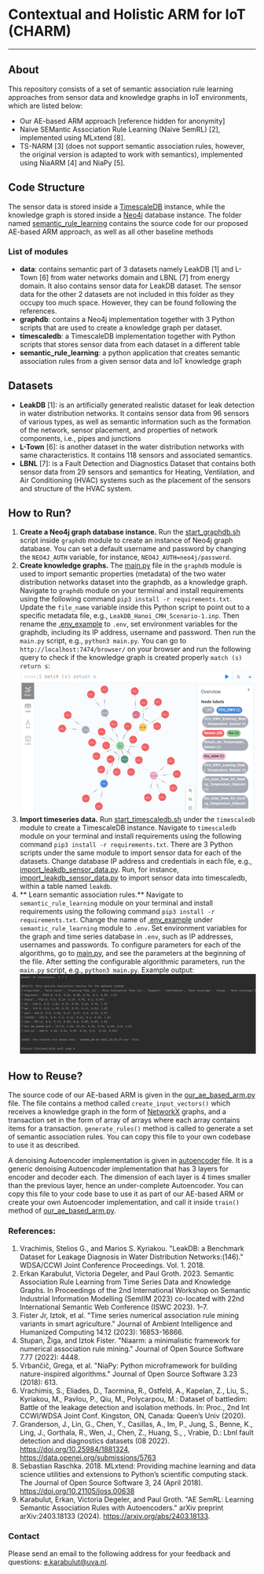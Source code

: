 # Contextual and Holistic ARM for IoT (CHARM)

-------

## About

This repository consists of a set of semantic association rule learning approaches from sensor data and knowledge
graphs in IoT environments, which are listed below:

- Our AE-based ARM approach [reference hidden for anonymity]
- Naive SEMantic Association Rule Learning (Naive SemRL) [2], implemented using MLxtend [8].
- TS-NARM [3] (does not support semantic association rules, however, the original version is adapted to work with
  semantics), implemented using NiaARM [4] and NiaPy [5].

## Code Structure

The sensor data is stored inside a [TimescaleDB](https://www.timescale.com/) instance, while the
knowledge graph is stored inside a [Neo4j](https://neo4j.com/) database instance. The folder
named [semantic_rule_learning](semantic_rule_learning)
contains the source code for our proposed AE-based ARM approach, as well as all other baseline methods

### List of modules

- **data**: contains semantic part of 3 datasets namely LeakDB [1] and L-Town [6] from water networks domain
  and LBNL [7] from energy domain. It also contains sensor data for LeakDB dataset. The sensor data for the other 2
  datasets are not included in this folder as they occupy too much space. However, they can be found following the
  references.
- **graphdb**: contains a Neo4j implementation together with 3 Python scripts that are used to
  create a knowledge graph per dataset.
- **timescaledb**: a TimescaleDB implementation together with Python scripts that stores
  sensor data from each dataset in a different table
- **semantic_rule_learning**: a python application that creates semantic association rules
  from a given sensor data and IoT knowledge graph

## Datasets

- **LeakDB** [1]: is an artificially generated realistic dataset for leak detection in water distribution networks. It
  contains sensor data from 96 sensors of various types, as well as semantic information such as the formation of
  the network, sensor placement, and properties of network components, i.e., pipes and junctions
- **L-Town** [6]: is another dataset in the water distribution networks with same characteristics. It
  contains 118 sensors and associated semantics.
- **LBNL** [7]: is a Fault Detection and Diagnostics Dataset that contains both sensor data from 29 sensors and
  semantics for Heating, Ventilation, and Air Conditioning (HVAC) systems such as the placement of the sensors and
  structure of the HVAC system.

## How to Run?

1) **Create a Neo4j graph database instance.** Run the [start_graphdb.sh](graphdb/start_graphdb.sh) script inside
   `graphdb` module to create an instance of Neo4j graph database. You can set a default username and password by
   changing
   the `NEO4J_AUTH` variable, for instance, `NEO4J_AUTH=neo4j/password`.
2) **Create knowledge graphs.** The [main.py](graphdb/src/main.py) file in the `graphdb` module is used to import
   semantic properties (metadata) of the two water distribution networks dataset into the graphdb, as a knowledge graph.
   Navigate to `graphdb` module on your terminal and install requirements using the following
   command `pip3 install -r requirements.txt`. Update the `file_name` variable inside this Python script to point out to
   a specific metadata file, e.g., `LeakDB_Hanoi_CMH_Scenario-1.inp`. Then rename
   the [.env_example](graphdb/.env_example) to `.env`, set environment variables for the graphdb, including its IP
   address, username and password. Then run the `main.py` script, e.g., `python3 main.py`. You can go
   to `http://localhost:7474/browser/` on your browser and run the following query to check if the knowledge graph is
   created properly `match (s) return s`:
   ![img.png](img.png)
3) **Import timeseries data.** Run [start_timescaledb.sh](timescaledb/start_timescaledb.sh) under the `timescaledb`
   module to create a TimescaleDB instance. Navigate to `timescaledb` module on your terminal and install requirements
   using the following command `pip3 install -r requirements.txt`. There are 3 Python scripts under the same module to
   import sensor data for each of the datasets. Change database IP address and credentials in each file,
   e.g., [import_leakdb_sensor_data.py](timescaledb/import_leakdb_sensor_data.py). Run, for
   instance, [import_leakdb_sensor_data.py](timescaledb/import_leakdb_sensor_data.py) to
   import sensor data into timescaledb, within a table named `leakdb`.
4) ** Learn semantic association rules.** Navigate to `semantic_rule_learning` module on your terminal and install
   requirements using the following command `pip3 install -r requirements.txt`. Change the name
   of [.env_example](semantic_rule_learning/.env_example) under `semantic_rule_learning` module to `.env`. Set
   environment variables for the graph and time series database in `.env`, such as IP addresses, usernames and
   passwords. To configure parameters for each of the algorithms, go to [main.py](semantic_rule_learning/src/main.py),
   and see the parameters at the beginning of the file. After setting the configurable algorithmic parameters, run
   the `main.py` script, e.g., `python3 main.py`. Example output:
   ![img_1.png](img_1.png)

## How to Reuse?

The source code of our AE-based ARM is given in
the [our_ae_based_arm.py](semantic_rule_learning/src/algorithm/our_ae_based_arm/our_ae_based_arm.py) file. The
file contains a method called `create_input_vectors()` which receives a knowledge graph in the form
of [NetworkX](https://networkx.org/) graphs, and a transaction set in the form of array of arrays where each array
contains items for a transaction. `generate_rules()` method is called to generate a set of semantic association rules.
You can copy this file to your own codebase to use it as described.

A denoising Autoencoder implementation is given
in [autoencoder](semantic_rule_learning/src/algorithm/our_ae_based_arm/autoencoder.py) file.
It is a generic denoising Autoencoder implementation that has 3 layers for encoder and decoder each. The dimension of
each layer is 4 times smaller than the previous layer, hence an under-complete Autoencoder. You can copy this file to
your code base to use it as part of our AE-based ARM or create your own Autoencoder implementation, and call it
inside `train()` method
of [our_ae_based_arm.py](semantic_rule_learning/src/algorithm/our_ae_based_arm/our_ae_based_arm.py).

### References:

1. Vrachimis, Stelios G., and Marios S. Kyriakou. "LeakDB: a Benchmark Dataset for Leakage Diagnosis in Water
   Distribution Networks:(146)." WDSA/CCWI Joint Conference Proceedings. Vol. 1. 2018.
2. Erkan Karabulut, Victoria Degeler, and Paul Groth. 2023. Semantic Association
   Rule Learning from Time Series Data and Knowledge Graphs. In Proceedings
   of the 2nd International Workshop on Semantic Industrial Information Modelling
   (SemIIM 2023) co-located with 22nd International Semantic Web Conference (ISWC
   2023). 1–7.
3. Fister Jr, Iztok, et al. "Time series numerical association rule mining variants in smart agriculture." Journal of
   Ambient Intelligence and Humanized Computing 14.12 (2023): 16853-16866.
4. Stupan, Žiga, and Iztok Fister. "Niaarm: a minimalistic framework for numerical association rule mining." Journal of
   Open Source Software 7.77 (2022): 4448.
5. Vrbančič, Grega, et al. "NiaPy: Python microframework for building nature-inspired algorithms." Journal of Open
   Source Software 3.23 (2018): 613.
6. Vrachimis, S., Eliades, D., Taormina, R., Ostfeld, A., Kapelan, Z., Liu, S., Kyriakou, M., Pavlou, P., Qiu, M.,
   Polycarpou, M.: Dataset of battledim: Battle of the leakage detection and isolation methods. In: Proc., 2nd Int
   CCWI/WDSA Joint Conf. Kingston, ON, Canada: Queen’s Univ (2020).
7. Granderson, J., Lin, G., Chen, Y., Casillas, A., Im, P., Jung, S., Benne, K.,
   Ling, J., Gorthala, R., Wen, J., Chen, Z., Huang, S., , Vrabie, D.: Lbnl fault
   detection and diagnostics datasets (08 2022). https://doi.org/10.25984/1881324,
   https://data.openei.org/submissions/5763
8. Sebastian Raschka. 2018. MLxtend: Providing machine learning and data science utilities and extensions to Python’s
   scientific computing stack. The Journal of Open Source Software 3, 24 (April
   2018). https://doi.org/10.21105/joss.00638
9. Karabulut, Erkan, Victoria Degeler, and Paul Groth. "AE SemRL: Learning Semantic Association Rules with Autoencoders."
   arXiv preprint arXiv:2403.18133 (2024). https://arxiv.org/abs/2403.18133.

### Contact

Please send an email to the following address for your feedback and questions: e.karabulut@uva.nl.